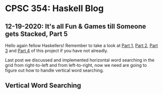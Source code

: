 # CPSC 354: Haskell Blog  

## 12-19-2020: It's all Fun & Games till Someone gets Stacked, Part 5

Hello again fellow Haskellers! Remember to take a look at <a href="https://github.com/GaryZ700/Haskell_Blog/blob/master/blog4.md">Part 1</a>, <a href="https://github.com/GaryZ700/Haskell_Blog/blob/master/blog5.md">Part 2</a>, <a href="https://github.com/GaryZ700/Haskell_Blog/blob/master/blog6.md">Part 3</a> and <a href="">Part 4</a> of this project if you have not alreadly. 

Last post we discussed and implemented horizontal word searching in the grid from right-to-left and from left-to-right, now we need are going to figure out how to handle vertical word searching. 

## Vertical Word Searching
